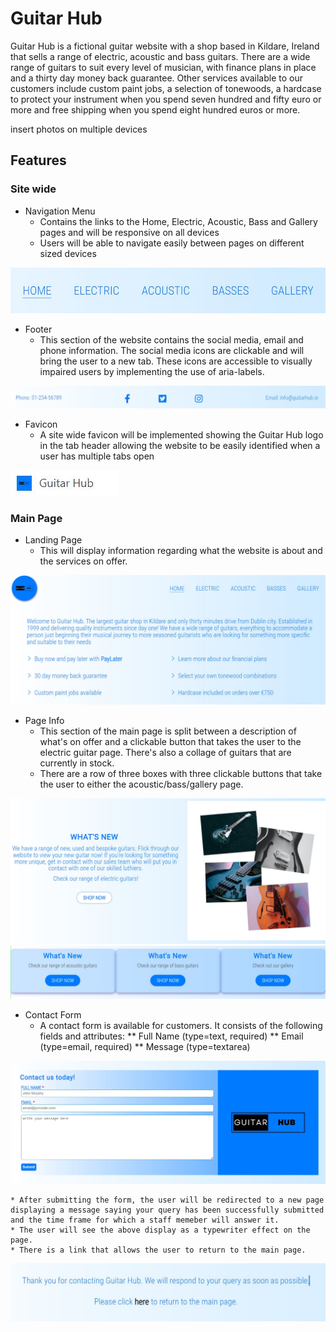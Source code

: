 # Guitar Hub

Guitar Hub is a fictional guitar website with a shop based in Kildare, Ireland that sells a range of electric, acoustic and bass guitars. There are a wide range of guitars to suit every level of musician, with finance plans in place and a thirty day money back guarantee. Other services available to our customers include custom paint jobs, a selection of tonewoods, a hardcase to protect your instrument when you spend seven hundred and fifty euro or more and free shipping when you spend eight hundred euros or more. 

insert photos on multiple devices

## Features

### Site wide

  * Navigation Menu
    * Contains the links to the Home, Electric, Acoustic, Bass and Gallery pages and will be responsive on all devices
    * Users will be able to navigate easily between pages on different sized devices

![Navigation Menu](docs/readme_images/navbar.JPG)

  * Footer
    * This section of the website contains the social media, email and phone information. The social media icons are clickable and will bring the user to a new tab. These icons are accessible to visually impaired users by implementing the use of aria-labels.

![Footer](docs/readme_images/footer.JPG)

  * Favicon
    * A site wide favicon will be implemented showing the Guitar Hub logo in the tab header allowing the website to be easily identified when a user has multiple tabs open

![Favicon](docs/readme_images/favicon.JPG)

### Main Page

  * Landing Page 
    * This will display information regarding what the website is about and the services on offer.

![Landing Page](docs/readme_images/landing_page.JPG)
  
  * Page Info
    * This section of the main page is split between a description of what's on offer and a clickable button that takes the user to the electric guitar page. There's also a collage of guitars that are currently in stock.
    * There are a row of three boxes with three clickable buttons that take the user to either the acoustic/bass/gallery page.

![Second Section](docs/readme_images/info_page_1.JPG)
![Second_Section](docs/readme_images/info_page_2.JPG)

  * Contact Form
    * A contact form is available for customers. It consists of the following fields and attributes:
      ** Full Name (type=text, required)
      ** Email (type=email, required)
      ** Message (type=textarea)

![Contact_Form](docs/readme_images/contact_form.JPG)

    * After submitting the form, the user will be redirected to a new page displaying a message saying your query has been successfully submitted and the time frame for which a staff memeber will answer it.
    * The user will see the above display as a typewriter effect on the page.
    * There is a link that allows the user to return to the main page.
    
![Submit_Page](docs/readme_images/submit_page.JPG)
    

